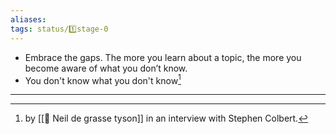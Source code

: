 ```yaml
---
aliases: 
tags: status/1️⃣stage-0  
---
```


- Embrace the gaps. The more you learn about a topic, the more you become aware of what you don’t know.
- You don't know what you don't know[^1]

---

[^1]: by [[👤 Neil de grasse tyson]] in an interview with Stephen Colbert.